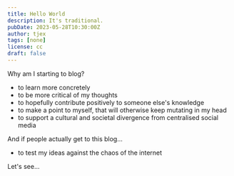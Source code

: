 ```yaml
---
title: Hello World
description: It's traditional.
pubDate: 2023-05-28T10:30:00Z
author: tjex
tags: [none]
license: cc
draft: false
---
```


Why am I starting to blog? 

- to learn more concretely
- to be more critical of my thoughts
- to hopefully contribute positively to someone else's knowledge
- to make a point to myself, that will otherwise keep mutating in my head
- to support a cultural and societal divergence from centralised social media

And if people actually get to this blog...

- to test my ideas against the chaos of the internet

Let's see...

